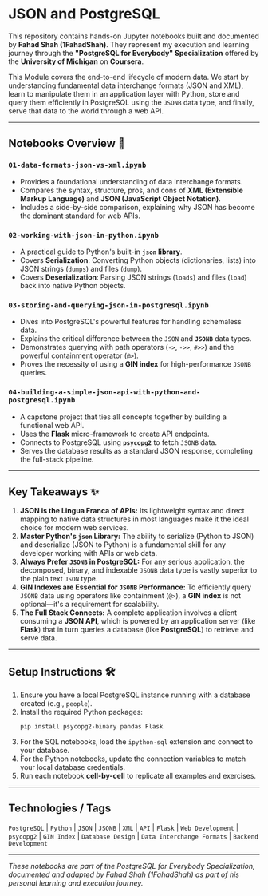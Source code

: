 # JSON and PostgreSQL

This repository contains hands-on Jupyter notebooks built and documented by **Fahad Shah (1FahadShah)**. They represent my execution and learning journey through the **"PostgreSQL for Everybody" Specialization** offered by the **University of Michigan** on **Coursera**.

This Module covers the end-to-end lifecycle of modern data. We start by understanding fundamental data interchange formats (JSON and XML), learn to manipulate them in an application layer with Python, store and query them efficiently in PostgreSQL using the `JSONB` data type, and finally, serve that data to the world through a web API.

---

## Notebooks Overview 📓

### `01-data-formats-json-vs-xml.ipynb`
- Provides a foundational understanding of data interchange formats.
- Compares the syntax, structure, pros, and cons of **XML (Extensible Markup Language)** and **JSON (JavaScript Object Notation)**.
- Includes a side-by-side comparison, explaining why JSON has become the dominant standard for web APIs.

### `02-working-with-json-in-python.ipynb`
- A practical guide to Python's built-in **`json` library**.
- Covers **Serialization**: Converting Python objects (dictionaries, lists) into JSON strings (`dumps`) and files (`dump`).
- Covers **Deserialization**: Parsing JSON strings (`loads`) and files (`load`) back into native Python objects.

### `03-storing-and-querying-json-in-postgresql.ipynb`
- Dives into PostgreSQL's powerful features for handling schemaless data.
- Explains the critical difference between the `JSON` and **`JSONB`** data types.
- Demonstrates querying with path operators (`->`, `->>`, `#>>`) and the powerful containment operator (`@>`).
- Proves the necessity of using a **GIN index** for high-performance `JSONB` queries.

### `04-building-a-simple-json-api-with-python-and-postgresql.ipynb`
- A capstone project that ties all concepts together by building a functional web API.
- Uses the **Flask** micro-framework to create API endpoints.
- Connects to PostgreSQL using **`psycopg2`** to fetch `JSONB` data.
- Serves the database results as a standard JSON response, completing the full-stack pipeline.

---

## Key Takeaways ✨

1.  **JSON is the Lingua Franca of APIs:** Its lightweight syntax and direct mapping to native data structures in most languages make it the ideal choice for modern web services.
2.  **Master Python's `json` Library:** The ability to serialize (Python to JSON) and deserialize (JSON to Python) is a fundamental skill for any developer working with APIs or web data.
3.  **Always Prefer `JSONB` in PostgreSQL:** For any serious application, the decomposed, binary, and indexable `JSONB` data type is vastly superior to the plain text `JSON` type.
4.  **GIN Indexes are Essential for `JSONB` Performance:** To efficiently query `JSONB` data using operators like containment (`@>`), a **GIN index** is not optional—it's a requirement for scalability.
5.  **The Full Stack Connects:** A complete application involves a client consuming a **JSON API**, which is powered by an application server (like **Flask**) that in turn queries a database (like **PostgreSQL**) to retrieve and serve data.

---

## Setup Instructions 🛠️

1.  Ensure you have a local PostgreSQL instance running with a database created (e.g., `people`).
2.  Install the required Python packages:
    ```bash
    pip install psycopg2-binary pandas Flask
    ```
3.  For the SQL notebooks, load the `ipython-sql` extension and connect to your database.
4.  For the Python notebooks, update the connection variables to match your local database credentials.
5.  Run each notebook **cell-by-cell** to replicate all examples and exercises.

---

## Technologies / Tags

`PostgreSQL` | `Python` | `JSON` | `JSONB` | `XML` | `API` | `Flask` | `Web Development` | `psycopg2` | `GIN Index` | `Database Design` | `Data Interchange Formats` | `Backend Development`

---

*These notebooks are part of the PostgreSQL for Everybody Specialization, documented and adapted by Fahad Shah (1FahadShah) as part of his personal learning and execution journey.*
